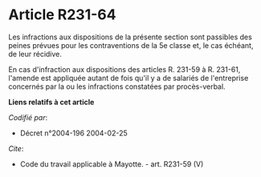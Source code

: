 # Article R231-64

Les infractions aux dispositions de la présente section sont passibles des peines prévues pour les contraventions de la 5e
classe et, le cas échéant, de leur récidive. 

En cas d'infraction aux dispositions des articles R. 231-59 à R. 231-61, l'amende est appliquée autant de fois qu'il y a de
salariés de l'entreprise concernés par la ou les infractions constatées par procès-verbal.

**Liens relatifs à cet article**

_Codifié par_:

  - Décret n°2004-196 2004-02-25

_Cite_:

  - Code du travail applicable à Mayotte. - art. R231-59 (V)
